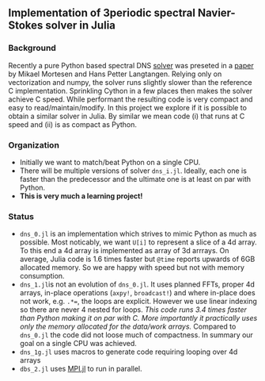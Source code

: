 ## Implementation of 3periodic spectral Navier-Stokes solver in Julia

### Background
Recently a pure Python based spectral DNS [solver](https://github.com/spectralDNS/spectralDNS) was preseted in a 
[paper](http://arxiv.org/pdf/1602.03638v1.pdf) by Mikael Mortesen and Hans Petter Langtangen. Relying only on 
vectorization and numpy, the solver runs slightly slower than the reference C implementation. Sprinkling
Cython in a few places then makes the solver achieve C speed. While performant the resulting code is 
very compact and easy to read/maintain/modify. In this project we explore if it is possible to obtain a similar
solver in Julia. By similar we mean code (i) that runs at C speed and (ii) is as compact as Python. 

### Organization
+ Initially we want to match/beat Python on a single CPU.
+ There will be multiple versions of solver `dns_i.jl`. Ideally, each one is faster than the predecessor and the ultimate one is at least on par with Python.
+ __This is very much a learning project!__

### Status
+ `dns_0.jl` is an implementation which strives to mimic Python as much as
  possible. Most noticably, we want `U[i]` to represent a slice of a 4d array. To
  this end a 4d array is implemented as array of 3d arrrays. On average, Julia
  code is 1.6 times faster but `@time` reports upwards of 6GB allocated memory.
  So we are happy with speed but not with memory consumption.
+ `dns_1.jl`is not an evolution of `dns_0.jl`. It uses planned FFTs, proper 4d
  arrays, in-place operations (`axpy!`, `broadcast!`) and where in-place does
  not work, e.g. `.*=`, the loops are explicit. However we use linear indexing so
there are never 4 nested for loops. *This code runs 3.4 times faster than Python
  making it on par with C. More importantly it practically uses only the memory
  allocated for the data/work arrays.* Compared to `dns_0.jl` the code did not
loose much of compactness. In summary our goal on a single CPU was achieved.
+ `dns_1g.jl` uses macros to generate code requiring looping over 4d arrays
+ `dbs_2.jl` uses [MPI.jl](https://github.com/JuliaParallel/MPI.jl) to run in 
parallel.
